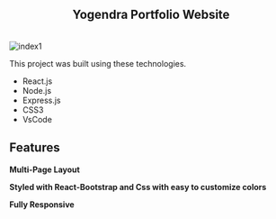 <h2 align="center">
  Yogendra Portfolio Website <br/>

</h2>


<br/>
<img src="./demo.jpeg" alt="index1"/>

This project was built using these technologies.

- React.js
- Node.js
- Express.js
- CSS3
- VsCode


## Features

**Multi-Page Layout**

**Styled with React-Bootstrap and Css with easy to customize colors**

**Fully Responsive**

